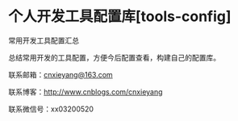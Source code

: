 # 个人开发工具配置库[tools-config]
常用开发工具配置汇总

总结常用开发的工具配置，方便今后配置查看，构建自己的配置库。

联系邮箱：cnxieyang@163.com

联系博客：http://www.cnblogs.com/cnxieyang

联系微信号：xx03200520



